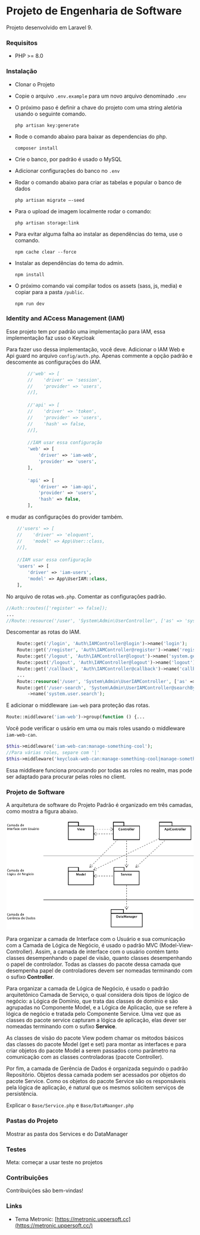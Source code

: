 # Projeto de Engenharia de Software

Projeto desenvolvido em Laravel 9.

### Requisitos
* PHP >= 8.0

### Instalação

* Clonar o Projeto
  
* Copie o arquivo `.env.example` para um novo arquivo denominado `.env`</cod>
  
* O próximo paso é definir a chave do projeto com uma string aletória usando o seguinte comando.
    ```
    php artisan key:generate
    ```
  
* Rode o comando abaixo para baixar as dependencias do php. 
    ```
    composer install
    ```

* Crie o banco, por padrão é usado o MySQL

* Adicionar configurações do banco no `.env`

* Rodar o comando abaixo para criar as tabelas e popular o banco de dados
    ```
    php artisan migrate —-seed
    ```

* Para o upload de imagem localmente rodar o comando:
    ```
    php artisan storage:link
    ```

* Para evitar alguma falha ao instalar as dependências do tema, use o comando.
    ```
    npm cache clear --force
    ```

* Instalar as dependências do tema do admin.
    ```
    npm install
    ```

* O próximo comando vai compilar todos os assets (sass, js, media) e copiar para a pasta `/public`.
    ```
    npm run dev
    ```
  
### Identity and ACcess Management (IAM) ###

Esse projeto tem por padrão uma implementação para IAM, essa implementação faz usso o Keycloak


Para fazer uso dessa implementação, você deve.
Adicionar o IAM Web e Api guard no arquivo ```config/auth.php```.
Apenas commente a opção padrão e descomente as configurações do IAM.

```php
        //'web' => [
        //    'driver' => 'session',
        //    'provider' => 'users',
        //],

        //'api' => [
        //    'driver' => 'token',
        //    'provider' => 'users',
        //    'hash' => false,
        //],

        //IAM usar essa configuração
        'web' => [
            'driver' => 'iam-web',
            'provider' => 'users',
        ],
        
        'api' => [
            'driver' => 'iam-api',
            'provider' => 'users',
            'hash' => false,
        ],
```
e mudar as configurações do provider também.
```php
    //'users' => [
    //    'driver' => 'eloquent',
    //    'model' => App\User::class,
    //],

    //IAM usar essa configuração
    'users' => [
        'driver' => 'iam-users',
        'model' => App\UserIAM::class,
    ],
```
No arquivo de rotas ```web.php```.
Comentar as configurações padrão.
```php
//Auth::routes(['register' => false]);
...
//Route::resource('/user', 'System\Admin\UserController', ['as' => 'system']);
```
Descomentar as rotas do IAM.
```php
    Route::get('/login', 'Auth\IAMController@login')->name('login');
    Route::get('/register', 'Auth\IAMController@register')->name('register');
    Route::get('/logout', 'Auth\IAMController@logout')->name('system.get.logout');
    Route::post('/logout', 'Auth\IAMController@logout')->name('logout');
    Route::get('/callback', 'Auth\IAMController@callback')->name('callback');
    ...
    Route::resource('/user', 'System\Admin\UserIAMController', ['as' => 'system']);
    Route::get('/user-search', 'System\Admin\UserIAMController@searchByEmail')
        ->name('system.user.search');
```
E adicionar o middleware ```iam-web``` para proteção das rotas.
```php
Route::middleware('iam-web')->group(function () {...
```
Você pode verificar o usário em uma ou mais roles usando o middleware ```iam-web-can```.

```php
$this->middleware('iam-web-can:manage-something-cool');
//Para várias roles, separe com '|'
$this->middleware('keycloak-web-can:manage-something-cool|manage-something-nice|manage-my-application');
```
Essa middleare funciona procurando por todas as roles no realm, mas pode ser adaptado para procurar pelas 
roles no client.

### Projeto de Software

A arquitetura de software do Projeto Padrão é organizado em três camadas, como mostra a figura abaixo.

![](/ArquiteturaProjeto.png)

Para organizar a camada de Interface com o Usuário e sua comunicação com a Camada de Lógica de Negócio, é usado o padrão MVC (Model-View-Controller). 
Assim, a camada de interface com o usuário contém tanto classes desempenhando o papel de visão, quanto classes desempenhando o papel de controlador. 
Todas as classes do pacote dessa camada que desempenha papel de controladores devem ser nomeadas terminando com o sufixo **Controller**.

Para organizar a camada de Lógica de Negócio, é usado o padrão arquitetônico Camada de Serviço, o qual considera dois tipos de lógico de negócio: 
a Lógica de Domínio, que trata das classes de domínio e são agrupadas no Componente Model, e a Lógica de Aplicação, que se refere à lógica de negócio e tratada pelo Componente Service. 
Uma vez que as classes do pacote service capturam a lógica de aplicação, elas dever ser nomeadas terminando com o sufixo **Service**.

As classes de visão do pacote View podem chamar os métodos básicos das classes do pacote Model (get e set) para montar as interfaces e para criar objetos do pacote Model a serem passados como parâmetro na comunicação com as classes controladoras (pacote Controller).

Por fim, a camada de Gerência de Dados é organizada seguindo o padrão Repositório. 
Objetos dessa camada podem ser acessados por objetos do pacote Service. 
Como os objetos do pacote Service são os responsáveis pela lógica de aplicação, é natural que os mesmos solicitem serviços de persistência.

Explicar o `Base/Service.php` e `Base/DataMaanger.php`

### Pastas do Projeto

Mostrar as pasta dos Services e do DataManager

### Testes

Meta: começar a usar teste no projetos  

###  Contribuições

Contribuições são bem-vindas!

###  Links

* Tema Metronic: [https://metronic.uppersoft.cc](https://metronic.uppersoft.cc/)
